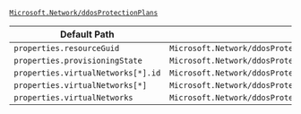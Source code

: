 [`Microsoft.Network/ddosProtectionPlans`](https://docs.microsoft.com/en-us/azure/templates/microsoft.network/ddosprotectionplans)

| Default Path | Alias |
|---|---|
| `properties.resourceGuid` | `Microsoft.Network/ddosProtectionPlans/resourceGuid` |
| `properties.provisioningState` | `Microsoft.Network/ddosProtectionPlans/provisioningState` |
| `properties.virtualNetworks[*].id` | `Microsoft.Network/ddosProtectionPlans/virtualNetworks[*].id` |
| `properties.virtualNetworks[*]` | `Microsoft.Network/ddosProtectionPlans/virtualNetworks[*]` |
| `properties.virtualNetworks` | `Microsoft.Network/ddosProtectionPlans/virtualNetworks` |

